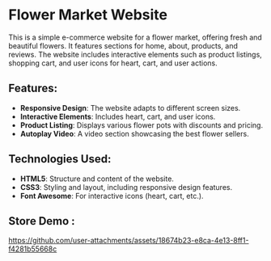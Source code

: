 # Flower Market Website

This is a simple e-commerce website for a flower market, offering fresh and beautiful flowers. It features sections for home, about, products, and reviews. The website includes interactive elements such as product listings, shopping cart, and user icons for heart, cart, and user actions.

## Features:
- **Responsive Design**: The website adapts to different screen sizes.
- **Interactive Elements**: Includes heart, cart, and user icons.
- **Product Listing**: Displays various flower pots with discounts and pricing.
- **Autoplay Video**: A video section showcasing the best flower sellers.

## Technologies Used:
- **HTML5**: Structure and content of the website.
- **CSS3**: Styling and layout, including responsive design features.
- **Font Awesome**: For interactive icons (heart, cart, etc.).

## Store Demo :


https://github.com/user-attachments/assets/18674b23-e8ca-4e13-8ff1-f4281b55668c

